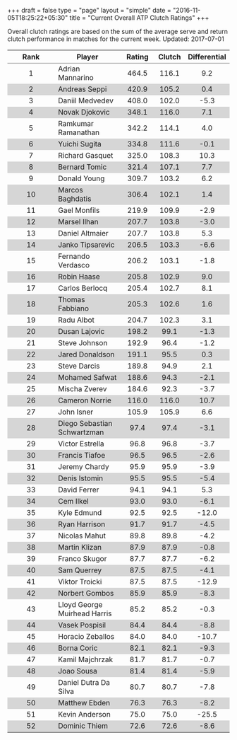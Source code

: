 +++
draft = false
type = "page" 
layout = "simple"
date = "2016-11-05T18:25:22+05:30"
title = "Current Overall ATP Clutch Ratings"
+++


Overall clutch ratings are based on the sum of the average serve and return clutch performance in matches for the current week. Updated: 2017-07-01


<table class='gmisc_table' style='border-collapse: collapse; margin-top: 1em; margin-bottom: 1em;' >
<thead>
<tr>
<th style='border-bottom: 1px solid grey; border-top: 2px solid grey; text-align: center;'>Rank</th>
<th style='border-bottom: 1px solid grey; border-top: 2px solid grey; text-align: center;'>Player</th>
<th style='border-bottom: 1px solid grey; border-top: 2px solid grey; text-align: center;'>Rating</th>
<th style='border-bottom: 1px solid grey; border-top: 2px solid grey; text-align: center;'>Clutch</th>
<th style='border-bottom: 1px solid grey; border-top: 2px solid grey; text-align: center;'>Differential</th>
</tr>
</thead>
<tbody>
<tr>
<td style='width:40%; text-align: center;'>1</td>
<td style='width:40%; text-align: left;'>Adrian Mannarino</td>
<td style='width:40%; text-align: center;'>464.5</td>
<td style='width:40%; text-align: center;'>116.1</td>
<td style='width:40%; text-align: center;'>9.2</td>
</tr>
<tr style='background-color: #d6d6d6;'>
<td style='width:40%; background-color: #d6d6d6; text-align: center;'>2</td>
<td style='width:40%; background-color: #d6d6d6; text-align: left;'>Andreas Seppi</td>
<td style='width:40%; background-color: #d6d6d6; text-align: center;'>420.9</td>
<td style='width:40%; background-color: #d6d6d6; text-align: center;'>105.2</td>
<td style='width:40%; background-color: #d6d6d6; text-align: center;'>0.4</td>
</tr>
<tr>
<td style='width:40%; text-align: center;'>3</td>
<td style='width:40%; text-align: left;'>Daniil Medvedev</td>
<td style='width:40%; text-align: center;'>408.0</td>
<td style='width:40%; text-align: center;'>102.0</td>
<td style='width:40%; text-align: center;'>-5.3</td>
</tr>
<tr style='background-color: #d6d6d6;'>
<td style='width:40%; background-color: #d6d6d6; text-align: center;'>4</td>
<td style='width:40%; background-color: #d6d6d6; text-align: left;'>Novak Djokovic</td>
<td style='width:40%; background-color: #d6d6d6; text-align: center;'>348.1</td>
<td style='width:40%; background-color: #d6d6d6; text-align: center;'>116.0</td>
<td style='width:40%; background-color: #d6d6d6; text-align: center;'>7.1</td>
</tr>
<tr>
<td style='width:40%; text-align: center;'>5</td>
<td style='width:40%; text-align: left;'>Ramkumar Ramanathan</td>
<td style='width:40%; text-align: center;'>342.2</td>
<td style='width:40%; text-align: center;'>114.1</td>
<td style='width:40%; text-align: center;'>4.0</td>
</tr>
<tr style='background-color: #d6d6d6;'>
<td style='width:40%; background-color: #d6d6d6; text-align: center;'>6</td>
<td style='width:40%; background-color: #d6d6d6; text-align: left;'>Yuichi Sugita</td>
<td style='width:40%; background-color: #d6d6d6; text-align: center;'>334.8</td>
<td style='width:40%; background-color: #d6d6d6; text-align: center;'>111.6</td>
<td style='width:40%; background-color: #d6d6d6; text-align: center;'>-0.1</td>
</tr>
<tr>
<td style='width:40%; text-align: center;'>7</td>
<td style='width:40%; text-align: left;'>Richard Gasquet</td>
<td style='width:40%; text-align: center;'>325.0</td>
<td style='width:40%; text-align: center;'>108.3</td>
<td style='width:40%; text-align: center;'>10.3</td>
</tr>
<tr style='background-color: #d6d6d6;'>
<td style='width:40%; background-color: #d6d6d6; text-align: center;'>8</td>
<td style='width:40%; background-color: #d6d6d6; text-align: left;'>Bernard Tomic</td>
<td style='width:40%; background-color: #d6d6d6; text-align: center;'>321.4</td>
<td style='width:40%; background-color: #d6d6d6; text-align: center;'>107.1</td>
<td style='width:40%; background-color: #d6d6d6; text-align: center;'>7.7</td>
</tr>
<tr>
<td style='width:40%; text-align: center;'>9</td>
<td style='width:40%; text-align: left;'>Donald Young</td>
<td style='width:40%; text-align: center;'>309.7</td>
<td style='width:40%; text-align: center;'>103.2</td>
<td style='width:40%; text-align: center;'>6.2</td>
</tr>
<tr style='background-color: #d6d6d6;'>
<td style='width:40%; background-color: #d6d6d6; text-align: center;'>10</td>
<td style='width:40%; background-color: #d6d6d6; text-align: left;'>Marcos Baghdatis</td>
<td style='width:40%; background-color: #d6d6d6; text-align: center;'>306.4</td>
<td style='width:40%; background-color: #d6d6d6; text-align: center;'>102.1</td>
<td style='width:40%; background-color: #d6d6d6; text-align: center;'>1.4</td>
</tr>
<tr>
<td style='width:40%; text-align: center;'>11</td>
<td style='width:40%; text-align: left;'>Gael Monfils</td>
<td style='width:40%; text-align: center;'>219.9</td>
<td style='width:40%; text-align: center;'>109.9</td>
<td style='width:40%; text-align: center;'>-2.9</td>
</tr>
<tr style='background-color: #d6d6d6;'>
<td style='width:40%; background-color: #d6d6d6; text-align: center;'>12</td>
<td style='width:40%; background-color: #d6d6d6; text-align: left;'>Marsel Ilhan</td>
<td style='width:40%; background-color: #d6d6d6; text-align: center;'>207.7</td>
<td style='width:40%; background-color: #d6d6d6; text-align: center;'>103.8</td>
<td style='width:40%; background-color: #d6d6d6; text-align: center;'>-3.0</td>
</tr>
<tr>
<td style='width:40%; text-align: center;'>13</td>
<td style='width:40%; text-align: left;'>Daniel Altmaier</td>
<td style='width:40%; text-align: center;'>207.7</td>
<td style='width:40%; text-align: center;'>103.8</td>
<td style='width:40%; text-align: center;'>5.3</td>
</tr>
<tr style='background-color: #d6d6d6;'>
<td style='width:40%; background-color: #d6d6d6; text-align: center;'>14</td>
<td style='width:40%; background-color: #d6d6d6; text-align: left;'>Janko Tipsarevic</td>
<td style='width:40%; background-color: #d6d6d6; text-align: center;'>206.5</td>
<td style='width:40%; background-color: #d6d6d6; text-align: center;'>103.3</td>
<td style='width:40%; background-color: #d6d6d6; text-align: center;'>-6.6</td>
</tr>
<tr>
<td style='width:40%; text-align: center;'>15</td>
<td style='width:40%; text-align: left;'>Fernando Verdasco</td>
<td style='width:40%; text-align: center;'>206.2</td>
<td style='width:40%; text-align: center;'>103.1</td>
<td style='width:40%; text-align: center;'>-1.8</td>
</tr>
<tr style='background-color: #d6d6d6;'>
<td style='width:40%; background-color: #d6d6d6; text-align: center;'>16</td>
<td style='width:40%; background-color: #d6d6d6; text-align: left;'>Robin Haase</td>
<td style='width:40%; background-color: #d6d6d6; text-align: center;'>205.8</td>
<td style='width:40%; background-color: #d6d6d6; text-align: center;'>102.9</td>
<td style='width:40%; background-color: #d6d6d6; text-align: center;'>9.0</td>
</tr>
<tr>
<td style='width:40%; text-align: center;'>17</td>
<td style='width:40%; text-align: left;'>Carlos Berlocq</td>
<td style='width:40%; text-align: center;'>205.4</td>
<td style='width:40%; text-align: center;'>102.7</td>
<td style='width:40%; text-align: center;'>8.1</td>
</tr>
<tr style='background-color: #d6d6d6;'>
<td style='width:40%; background-color: #d6d6d6; text-align: center;'>18</td>
<td style='width:40%; background-color: #d6d6d6; text-align: left;'>Thomas Fabbiano</td>
<td style='width:40%; background-color: #d6d6d6; text-align: center;'>205.3</td>
<td style='width:40%; background-color: #d6d6d6; text-align: center;'>102.6</td>
<td style='width:40%; background-color: #d6d6d6; text-align: center;'>1.6</td>
</tr>
<tr>
<td style='width:40%; text-align: center;'>19</td>
<td style='width:40%; text-align: left;'>Radu Albot</td>
<td style='width:40%; text-align: center;'>204.7</td>
<td style='width:40%; text-align: center;'>102.3</td>
<td style='width:40%; text-align: center;'>3.1</td>
</tr>
<tr style='background-color: #d6d6d6;'>
<td style='width:40%; background-color: #d6d6d6; text-align: center;'>20</td>
<td style='width:40%; background-color: #d6d6d6; text-align: left;'>Dusan Lajovic</td>
<td style='width:40%; background-color: #d6d6d6; text-align: center;'>198.2</td>
<td style='width:40%; background-color: #d6d6d6; text-align: center;'>99.1</td>
<td style='width:40%; background-color: #d6d6d6; text-align: center;'>-1.3</td>
</tr>
<tr>
<td style='width:40%; text-align: center;'>21</td>
<td style='width:40%; text-align: left;'>Steve Johnson</td>
<td style='width:40%; text-align: center;'>192.9</td>
<td style='width:40%; text-align: center;'>96.4</td>
<td style='width:40%; text-align: center;'>-1.2</td>
</tr>
<tr style='background-color: #d6d6d6;'>
<td style='width:40%; background-color: #d6d6d6; text-align: center;'>22</td>
<td style='width:40%; background-color: #d6d6d6; text-align: left;'>Jared Donaldson</td>
<td style='width:40%; background-color: #d6d6d6; text-align: center;'>191.1</td>
<td style='width:40%; background-color: #d6d6d6; text-align: center;'>95.5</td>
<td style='width:40%; background-color: #d6d6d6; text-align: center;'>0.3</td>
</tr>
<tr>
<td style='width:40%; text-align: center;'>23</td>
<td style='width:40%; text-align: left;'>Steve Darcis</td>
<td style='width:40%; text-align: center;'>189.8</td>
<td style='width:40%; text-align: center;'>94.9</td>
<td style='width:40%; text-align: center;'>2.1</td>
</tr>
<tr style='background-color: #d6d6d6;'>
<td style='width:40%; background-color: #d6d6d6; text-align: center;'>24</td>
<td style='width:40%; background-color: #d6d6d6; text-align: left;'>Mohamed Safwat</td>
<td style='width:40%; background-color: #d6d6d6; text-align: center;'>188.6</td>
<td style='width:40%; background-color: #d6d6d6; text-align: center;'>94.3</td>
<td style='width:40%; background-color: #d6d6d6; text-align: center;'>-2.1</td>
</tr>
<tr>
<td style='width:40%; text-align: center;'>25</td>
<td style='width:40%; text-align: left;'>Mischa Zverev</td>
<td style='width:40%; text-align: center;'>184.6</td>
<td style='width:40%; text-align: center;'>92.3</td>
<td style='width:40%; text-align: center;'>-3.7</td>
</tr>
<tr style='background-color: #d6d6d6;'>
<td style='width:40%; background-color: #d6d6d6; text-align: center;'>26</td>
<td style='width:40%; background-color: #d6d6d6; text-align: left;'>Cameron Norrie</td>
<td style='width:40%; background-color: #d6d6d6; text-align: center;'>116.0</td>
<td style='width:40%; background-color: #d6d6d6; text-align: center;'>116.0</td>
<td style='width:40%; background-color: #d6d6d6; text-align: center;'>10.7</td>
</tr>
<tr>
<td style='width:40%; text-align: center;'>27</td>
<td style='width:40%; text-align: left;'>John Isner</td>
<td style='width:40%; text-align: center;'>105.9</td>
<td style='width:40%; text-align: center;'>105.9</td>
<td style='width:40%; text-align: center;'>6.6</td>
</tr>
<tr style='background-color: #d6d6d6;'>
<td style='width:40%; background-color: #d6d6d6; text-align: center;'>28</td>
<td style='width:40%; background-color: #d6d6d6; text-align: left;'>Diego Sebastian Schwartzman</td>
<td style='width:40%; background-color: #d6d6d6; text-align: center;'>97.4</td>
<td style='width:40%; background-color: #d6d6d6; text-align: center;'>97.4</td>
<td style='width:40%; background-color: #d6d6d6; text-align: center;'>-3.1</td>
</tr>
<tr>
<td style='width:40%; text-align: center;'>29</td>
<td style='width:40%; text-align: left;'>Victor Estrella</td>
<td style='width:40%; text-align: center;'>96.8</td>
<td style='width:40%; text-align: center;'>96.8</td>
<td style='width:40%; text-align: center;'>-3.7</td>
</tr>
<tr style='background-color: #d6d6d6;'>
<td style='width:40%; background-color: #d6d6d6; text-align: center;'>30</td>
<td style='width:40%; background-color: #d6d6d6; text-align: left;'>Francis Tiafoe</td>
<td style='width:40%; background-color: #d6d6d6; text-align: center;'>96.5</td>
<td style='width:40%; background-color: #d6d6d6; text-align: center;'>96.5</td>
<td style='width:40%; background-color: #d6d6d6; text-align: center;'>-2.6</td>
</tr>
<tr>
<td style='width:40%; text-align: center;'>31</td>
<td style='width:40%; text-align: left;'>Jeremy Chardy</td>
<td style='width:40%; text-align: center;'>95.9</td>
<td style='width:40%; text-align: center;'>95.9</td>
<td style='width:40%; text-align: center;'>-3.9</td>
</tr>
<tr style='background-color: #d6d6d6;'>
<td style='width:40%; background-color: #d6d6d6; text-align: center;'>32</td>
<td style='width:40%; background-color: #d6d6d6; text-align: left;'>Denis Istomin</td>
<td style='width:40%; background-color: #d6d6d6; text-align: center;'>95.5</td>
<td style='width:40%; background-color: #d6d6d6; text-align: center;'>95.5</td>
<td style='width:40%; background-color: #d6d6d6; text-align: center;'>-5.4</td>
</tr>
<tr>
<td style='width:40%; text-align: center;'>33</td>
<td style='width:40%; text-align: left;'>David Ferrer</td>
<td style='width:40%; text-align: center;'>94.1</td>
<td style='width:40%; text-align: center;'>94.1</td>
<td style='width:40%; text-align: center;'>5.3</td>
</tr>
<tr style='background-color: #d6d6d6;'>
<td style='width:40%; background-color: #d6d6d6; text-align: center;'>34</td>
<td style='width:40%; background-color: #d6d6d6; text-align: left;'>Cem Ilkel</td>
<td style='width:40%; background-color: #d6d6d6; text-align: center;'>93.0</td>
<td style='width:40%; background-color: #d6d6d6; text-align: center;'>93.0</td>
<td style='width:40%; background-color: #d6d6d6; text-align: center;'>-6.1</td>
</tr>
<tr>
<td style='width:40%; text-align: center;'>35</td>
<td style='width:40%; text-align: left;'>Kyle Edmund</td>
<td style='width:40%; text-align: center;'>92.5</td>
<td style='width:40%; text-align: center;'>92.5</td>
<td style='width:40%; text-align: center;'>-12.0</td>
</tr>
<tr style='background-color: #d6d6d6;'>
<td style='width:40%; background-color: #d6d6d6; text-align: center;'>36</td>
<td style='width:40%; background-color: #d6d6d6; text-align: left;'>Ryan Harrison</td>
<td style='width:40%; background-color: #d6d6d6; text-align: center;'>91.7</td>
<td style='width:40%; background-color: #d6d6d6; text-align: center;'>91.7</td>
<td style='width:40%; background-color: #d6d6d6; text-align: center;'>-4.5</td>
</tr>
<tr>
<td style='width:40%; text-align: center;'>37</td>
<td style='width:40%; text-align: left;'>Nicolas Mahut</td>
<td style='width:40%; text-align: center;'>89.8</td>
<td style='width:40%; text-align: center;'>89.8</td>
<td style='width:40%; text-align: center;'>-4.2</td>
</tr>
<tr style='background-color: #d6d6d6;'>
<td style='width:40%; background-color: #d6d6d6; text-align: center;'>38</td>
<td style='width:40%; background-color: #d6d6d6; text-align: left;'>Martin Klizan</td>
<td style='width:40%; background-color: #d6d6d6; text-align: center;'>87.9</td>
<td style='width:40%; background-color: #d6d6d6; text-align: center;'>87.9</td>
<td style='width:40%; background-color: #d6d6d6; text-align: center;'>-0.8</td>
</tr>
<tr>
<td style='width:40%; text-align: center;'>39</td>
<td style='width:40%; text-align: left;'>Franco Skugor</td>
<td style='width:40%; text-align: center;'>87.7</td>
<td style='width:40%; text-align: center;'>87.7</td>
<td style='width:40%; text-align: center;'>-6.2</td>
</tr>
<tr style='background-color: #d6d6d6;'>
<td style='width:40%; background-color: #d6d6d6; text-align: center;'>40</td>
<td style='width:40%; background-color: #d6d6d6; text-align: left;'>Sam Querrey</td>
<td style='width:40%; background-color: #d6d6d6; text-align: center;'>87.5</td>
<td style='width:40%; background-color: #d6d6d6; text-align: center;'>87.5</td>
<td style='width:40%; background-color: #d6d6d6; text-align: center;'>-4.1</td>
</tr>
<tr>
<td style='width:40%; text-align: center;'>41</td>
<td style='width:40%; text-align: left;'>Viktor Troicki</td>
<td style='width:40%; text-align: center;'>87.5</td>
<td style='width:40%; text-align: center;'>87.5</td>
<td style='width:40%; text-align: center;'>-12.9</td>
</tr>
<tr style='background-color: #d6d6d6;'>
<td style='width:40%; background-color: #d6d6d6; text-align: center;'>42</td>
<td style='width:40%; background-color: #d6d6d6; text-align: left;'>Norbert Gombos</td>
<td style='width:40%; background-color: #d6d6d6; text-align: center;'>85.9</td>
<td style='width:40%; background-color: #d6d6d6; text-align: center;'>85.9</td>
<td style='width:40%; background-color: #d6d6d6; text-align: center;'>-8.3</td>
</tr>
<tr>
<td style='width:40%; text-align: center;'>43</td>
<td style='width:40%; text-align: left;'>Lloyd George Muirhead Harris</td>
<td style='width:40%; text-align: center;'>85.2</td>
<td style='width:40%; text-align: center;'>85.2</td>
<td style='width:40%; text-align: center;'>-0.3</td>
</tr>
<tr style='background-color: #d6d6d6;'>
<td style='width:40%; background-color: #d6d6d6; text-align: center;'>44</td>
<td style='width:40%; background-color: #d6d6d6; text-align: left;'>Vasek Pospisil</td>
<td style='width:40%; background-color: #d6d6d6; text-align: center;'>84.4</td>
<td style='width:40%; background-color: #d6d6d6; text-align: center;'>84.4</td>
<td style='width:40%; background-color: #d6d6d6; text-align: center;'>-8.8</td>
</tr>
<tr>
<td style='width:40%; text-align: center;'>45</td>
<td style='width:40%; text-align: left;'>Horacio Zeballos</td>
<td style='width:40%; text-align: center;'>84.0</td>
<td style='width:40%; text-align: center;'>84.0</td>
<td style='width:40%; text-align: center;'>-10.7</td>
</tr>
<tr style='background-color: #d6d6d6;'>
<td style='width:40%; background-color: #d6d6d6; text-align: center;'>46</td>
<td style='width:40%; background-color: #d6d6d6; text-align: left;'>Borna Coric</td>
<td style='width:40%; background-color: #d6d6d6; text-align: center;'>82.1</td>
<td style='width:40%; background-color: #d6d6d6; text-align: center;'>82.1</td>
<td style='width:40%; background-color: #d6d6d6; text-align: center;'>-9.3</td>
</tr>
<tr>
<td style='width:40%; text-align: center;'>47</td>
<td style='width:40%; text-align: left;'>Kamil Majchrzak</td>
<td style='width:40%; text-align: center;'>81.7</td>
<td style='width:40%; text-align: center;'>81.7</td>
<td style='width:40%; text-align: center;'>-0.7</td>
</tr>
<tr style='background-color: #d6d6d6;'>
<td style='width:40%; background-color: #d6d6d6; text-align: center;'>48</td>
<td style='width:40%; background-color: #d6d6d6; text-align: left;'>Joao Sousa</td>
<td style='width:40%; background-color: #d6d6d6; text-align: center;'>81.4</td>
<td style='width:40%; background-color: #d6d6d6; text-align: center;'>81.4</td>
<td style='width:40%; background-color: #d6d6d6; text-align: center;'>-5.9</td>
</tr>
<tr>
<td style='width:40%; text-align: center;'>49</td>
<td style='width:40%; text-align: left;'>Daniel Dutra Da Silva</td>
<td style='width:40%; text-align: center;'>80.7</td>
<td style='width:40%; text-align: center;'>80.7</td>
<td style='width:40%; text-align: center;'>-7.8</td>
</tr>
<tr style='background-color: #d6d6d6;'>
<td style='width:40%; background-color: #d6d6d6; text-align: center;'>50</td>
<td style='width:40%; background-color: #d6d6d6; text-align: left;'>Matthew Ebden</td>
<td style='width:40%; background-color: #d6d6d6; text-align: center;'>76.3</td>
<td style='width:40%; background-color: #d6d6d6; text-align: center;'>76.3</td>
<td style='width:40%; background-color: #d6d6d6; text-align: center;'>-8.2</td>
</tr>
<tr>
<td style='width:40%; text-align: center;'>51</td>
<td style='width:40%; text-align: left;'>Kevin Anderson</td>
<td style='width:40%; text-align: center;'>75.0</td>
<td style='width:40%; text-align: center;'>75.0</td>
<td style='width:40%; text-align: center;'>-25.5</td>
</tr>
<tr style='background-color: #d6d6d6;'>
<td style='width:40%; background-color: #d6d6d6; border-bottom: 2px solid grey; text-align: center;'>52</td>
<td style='width:40%; background-color: #d6d6d6; border-bottom: 2px solid grey; text-align: left;'>Dominic Thiem</td>
<td style='width:40%; background-color: #d6d6d6; border-bottom: 2px solid grey; text-align: center;'>72.6</td>
<td style='width:40%; background-color: #d6d6d6; border-bottom: 2px solid grey; text-align: center;'>72.6</td>
<td style='width:40%; background-color: #d6d6d6; border-bottom: 2px solid grey; text-align: center;'>-8.6</td>
</tr>
</tbody>
</table>
